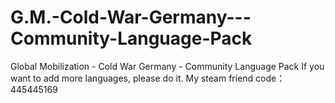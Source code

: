 # G.M.-Cold-War-Germany---Community-Language-Pack
Global Mobilization - Cold War Germany - Community Language Pack
If you want to add more languages, please do it.
My steam friend code： 445445169
